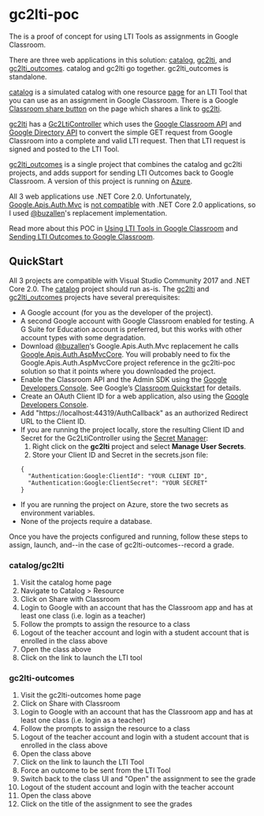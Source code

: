 # gc2lti-poc
The is a proof of concept for using LTI Tools as assignments in Google Classroom.

There are three web applications in this solution: [catalog](https://github.com/andyfmiller/gc2lti-poc/tree/master/catalog), [gc2lti](https://github.com/andyfmiller/gc2lti-poc/tree/master/gc2lti), and [gc2lti_outcomes](https://github.com/andyfmiller/gc2lti-poc/tree/master/gc2lti_outcomes). catalog and gc2lti go together. gc2lti_outcomes is standalone.

[catalog](https://github.com/andyfmiller/gc2lti-poc/tree/master/catalog) is a simulated catalog with one resource 
[page](https://github.com/andyfmiller/gc2lti-poc/blob/master/catalog/Pages/Resource.cshtml) for an LTI 
Tool that you can use as an assignment in Google Classroom. There is a Google 
[Classroom share button](https://developers.google.com/classroom/guides/sharebutton)
on the page which shares a link to [gc2lti](https://github.com/andyfmiller/gc2lti-poc/tree/master/gc2lti).

[gc2lti](https://github.com/andyfmiller/gc2lti-poc/tree/master/gc2lti) has a 
[Gc2LtiController](https://github.com/andyfmiller/gc2lti-poc/blob/master/gc2lti/Controllers/Gc2LtiController.cs)
which uses the [Google Classroom API](https://developers.google.com/classroom/) and 
[Google Directory API](https://developers.google.com/admin-sdk/directory/) to convert the simple GET request from Google Classroom into  a complete and valid LTI request. Then that LTI request is signed and posted to the LTI Tool.

[gc2lti_outcomes](https://github.com/andyfmiller/gc2lti-poc/tree/master/gc2lti_outcomes) is a single project that combines the catalog and gc2lti projects, and adds support for sending LTI Outcomes back to Google Classroom. A version of this project is running on [Azure](http://gc2lti-outcomes.azurewebsites.net/).

All 3 web applications use .NET Core 2.0. Unfortunately, [Google.Apis.Auth.Mvc](https://www.nuget.org/packages/Google.Apis.Auth.Mvc/)
is [not compatible](https://github.com/google/google-api-dotnet-client/issues/933) with .NET Core 2.0 applications, so I used 
[@buzallen](https://github.com/buzallen/google-api-dotnet-client/tree/master/Src/Support/Google.Apis.Auth.AspMvcCore)'s 
replacement implementation.

Read more about this POC in [Using LTI Tools in Google Classroom](https://andyfmiller.com/2017/11/24/using-lti-tools-in-google-classroom/) and [Sending LTI Outcomes to Google Classroom](https://andyfmiller.com/2017/12/12/sending-lti-outcomes-to-google-classroom/).

## QuickStart

All 3 projects are compatible with Visual Studio Community 2017 and .NET Core 2.0. The [catalog](https://github.com/andyfmiller/gc2lti-poc/tree/master/catalog) 
project should run as-is. The [gc2lti](https://github.com/andyfmiller/gc2lti-poc/tree/master/gc2lti) and [gc2lti_outcomes](https://github.com/andyfmiller/gc2lti-poc/tree/master/gc2lti_outcomes) projects have several prerequisites:

* A Google account (for you as the developer of the project).
* A second Google account with Google Classroom enabled for testing. A G Suite for Education account is preferred, but this works with other account types with some degradation.
* Download [@buzallen](https://github.com/buzallen)‘s Google.Apis.Auth.Mvc replacement he calls [Google.Apis.Auth.AspMvcCore](https://github.com/buzallen/google-api-dotnet-client/tree/master/Src/Support/Google.Apis.Auth.AspMvcCore). You will probably need to fix the Google.Apis.Auth.AspMvcCore project reference in the gc2lti-poc solution so that it points where you downloaded the project.
* Enable the Classroom API and the Admin SDK using the [Google Developers Console](https://console.developers.google.com/). See Google’s [Classroom Quickstart](https://developers.google.com/classroom/quickstart/dotnet) for details.
* Create an OAuth Client ID for a web application, also using the [Google Developers Console](https://console.developers.google.com/).
* Add "https://localhost:44319/AuthCallback" as an authorized Redirect URL to the Client ID.
* If you are running the project locally, store the resulting Client ID and Secret for the Gc2LtiController using the [Secret Manager](https://docs.microsoft.com/en-us/aspnet/core/security/app-secrets?tabs=visual-studio):
  1. Right click on the **gc2lti** project and select **Manage User Secrets**.
  2. Store your Client ID and Secret in the secrets.json file:
  ```
  {
    "Authentication:Google:ClientId": "YOUR CLIENT ID",
    "Authentication:Google:ClientSecret": "YOUR SECRET"
  }
  ```
* If you are running the project on Azure, store the two secrets as environment variables.
* None of the projects require a database.

Once you have the projects configured and running, follow these steps to assign, launch, and--in the case of gc2lti-outcomes--record a grade.

### catalog/gc2lti

1. Visit the catalog home page
2. Navigate to Catalog > Resource
3. Click on Share with Classroom
4. Login to Google with an account that has the Classroom app and has at least one class (i.e. login as a teacher)
5. Follow the prompts to assign the resource to a class
6. Logout of the teacher account and login with a student account that is enrolled in the class above
7. Open the class above
8. Click on the link to launch the LTI tool

### gc2lti-outcomes

1. Visit the gc2lti-outcomes home page
2. Click on Share with Classroom
3. Login to Google with an account that has the Classroom app and has at least one class (i.e. login as a teacher)
4. Follow the prompts to assign the resource to a class
5. Logout of the teacher account and login with a student account that is enrolled in the class above
6. Open the class above
7. Click on the link to launch the LTI Tool
8. Force an outcome to be sent from the LTI Tool
9. Switch back to the class UI and "Open" the assignment to see the grade
10. Logout of the student account and login with the teacher account
11. Open the class above
12. Click on the title of the assignment to see the grades
